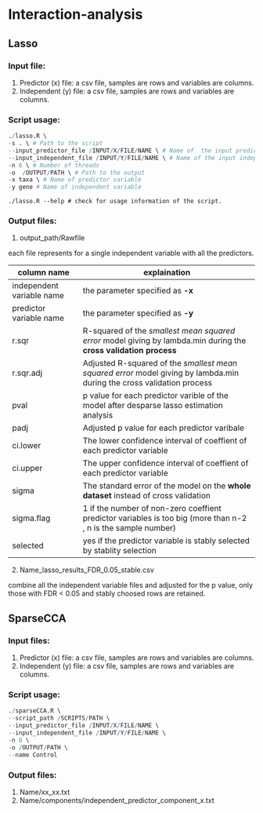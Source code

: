 # Interaction-analysis
## Lasso
### Input file:
1. Predictor (x) file: a csv file, samples are rows and variables are columns.
2. Independent (y) file: a csv file, samples are rows and variables are columns.

### Script usage:
``` R
./lasso.R \
-s . \ # Path to the script
--input_predictor_file /INPUT/X/FILE/NAME \ # Name of  the input predictor(x) file (csv file,column:taxa name, row:sample)
--input_independent_file /INPUT/Y/FILE/NAME \ # Name of the input independent(y) file (csv file,column:gene name, row:sample)
-n 6 \ # Number of threads
-o  /OUTPUT/PATH \ # Path to the output
-x taxa \ # Name of predictor variable
-y gene # Name of independent variable
```
```
./lasso.R --help # check for usage information of the script.
```

### Output files:
1. output_path/Rawfile

each file represents for a single independent variable with all the predictors.

| column name | explaination|
|-------------|-------------|
| independent variable name | the parameter specified as **-x** |
| predictor variable name | the parameter specified as **-y** |
| r.sqr | R-squared of the *smallest mean squared error* model giving by lambda.min during the **cross validation process**|
| r.sqr.adj | Adjusted R-squared of the *smallest mean squared error* model giving by lambda.min during the cross validation process |
| pval | p value for each predictor varible of the model after desparse lasso estimation analysis |
| padj | Adjusted p value for each predictor varibale |
| ci.lower | The lower confidence interval of coeffient of each predictor variable |
| ci.upper | The upper confidence interval of coeffient of each predictor variable |
| sigma | The standard error of the model on the **whole dataset** instead of cross validation |
| sigma.flag | 1 if the number of non-zero coeffient predictor variables is too big (more than n-2 , n is the sample number) |
| selected | yes if the predictor variable is stably selected by stablity selection |

2. Name_lasso_results_FDR_0.05_stable.csv

combine all the independent variable files and adjusted for the p value, only those with FDR < 0.05 and stably choosed rows are retained.

## SparseCCA
### Input files:
1. Predictor (x) file: a csv file, samples are rows and variables are columns.
2. Independent (y) file: a csv file, samples are rows and variables are columns.
   
### Script usage:
``` R
./sparseCCA.R \
--script_path /SCRIPTS/PATH \
--input_predictor_file /INPUT/X/FILE/NAME \
--input_independent_file /INPUT/Y/FILE/NAME \
-n 8 \
-o /OUTPUT/PATH \
--name Control 

```
### Output files:
1. Name/xx_xx.txt
2. Name/components/independent_predictor_component_x.txt




